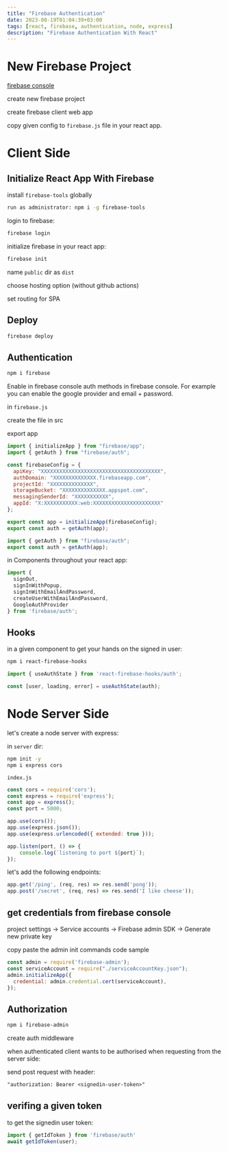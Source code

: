 ```yaml
---
title: "Firebase Authentication"
date: 2023-08-19T01:04:39+03:00
tags: [react, firebase, authentication, node, express]
description: "Firebase Authentication With React"
---
```


# New Firebase Project

[firebase console](https://console.firebase.google.com/)

create new firebase project

create firebase client web app

copy given config to `firebase.js` file in your react app.

# Client Side

## Initialize React App With Firebase

install `firebase-tools` globally

```sh
run as administrator: npm i -g firebase-tools
```

login to firebase:

```sh
firebase login
```

initialize firebase in your react app:

```sh
firebase init
```

name `public` dir as `dist`

choose hosting option (without github actions)

set routing for SPA

## Deploy

```sh
firebase deploy
```

## Authentication

```sh
npm i firebase
```

Enable in firebase console auth methods in firebase console.
For example you can enable the google provider and email + password.

in `firebase.js`

create the file in src

export app

```js
import { initializeApp } from "firebase/app";
import { getAuth } from "firebase/auth";

const firebaseConfig = {
  apiKey: "XXXXXXXXXXXXXXXXXXXXXXXXXXXXXXXXXXXXXXX",
  authDomain: "XXXXXXXXXXXXXX.firebaseapp.com",
  projectId: "XXXXXXXXXXXXXX",
  storageBucket: "XXXXXXXXXXXXXX.appspot.com",
  messagingSenderId: "XXXXXXXXXXX",
  appId: "X:XXXXXXXXXXX:web:XXXXXXXXXXXXXXXXXXXXXX"
};

export const app = initializeApp(firebaseConfig);
export const auth = getAuth(app);
```

```js
import { getAuth } from "firebase/auth";
export const auth = getAuth(app);
```

in Components throughout your react app:

```js
import {
  signOut,
  signInWithPopup,
  signInWithEmailAndPassword,
  createUserWithEmailAndPassword,
  GoogleAuthProvider
} from 'firebase/auth';
```

## Hooks

in a given component to get your hands on the signed in user:

```sh
npm i react-firebase-hooks
```

```js
import { useAuthState } from 'react-firebase-hooks/auth';

const [user, loading, error] = useAuthState(auth);
```

# Node Server Side

let's create a node server with express:

in `server` dir:

```sh
npm init -y
npm i express cors
```

`index.js`

```js
const cors = require('cors');
const express = require('express');
const app = express();
const port = 5000;

app.use(cors());
app.use(express.json());
app.use(express.urlencoded({ extended: true }));

app.listen(port, () => {
    console.log(`listening to port ${port}`);
});
```

let's add the following endpoints:

```js
app.get('/ping', (req, res) => res.send('pong'));
app.post('/secret', (req, res) => res.send('I like cheese'));
```

## get credentials from firebase console

project settings -> Service accounts -> Firebase admin SDK -> Generate new private key

copy paste the admin init commands code sample

```js
const admin = require('firebase-admin');
const serviceAccount = require("./serviceAccountKey.json");
admin.initializeApp({
  credential: admin.credential.cert(serviceAccount),
});
```

## Authorization

```sh
npm i firebase-admin
```

create auth middleware

when authenticated client wants to be authorised when requesting from the server side:

send post request with header:

```txt
"authorization: Bearer <signedin-user-token>"
```

## verifing a given token

to get the signedin user token:

```js
import { getIdToken } from 'firebase/auth'
await getIdToken(user);
```
